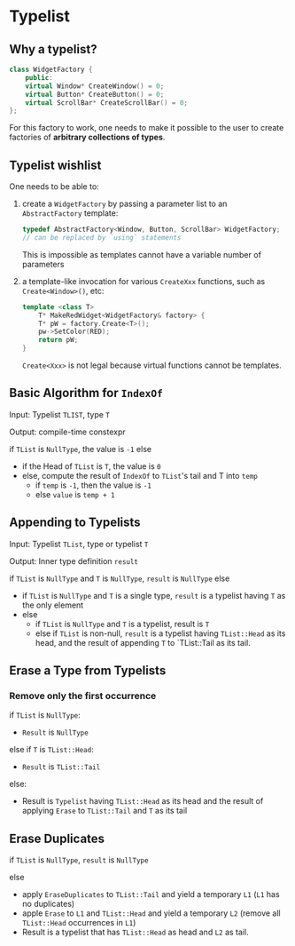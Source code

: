 # Typelist

## Why a typelist?

```cpp
class WidgetFactory {
	public:
	virtual Window* CreateWindow() = 0;
	virtual Button* CreateButton() = 0;
	virtual ScrollBar* CreateScrollBar() = 0;
};
```

For this factory to work, one needs to make it possible to the user to create factories of __arbitrary collections of types__.

## Typelist wishlist

One needs to be able to:

1. create a `WidgetFactory` by passing a parameter list to an `AbstractFactory` template:
	
	```cpp
	typedef AbstractFactory<Window, Button, ScrollBar> WidgetFactory;
	// can be replaced by `using` statements
	```
	This is impossible as templates cannot have a variable number of parameters

2. a template-like invocation for various `CreateXxx` functions, such as `Create<Window>()`, etc:
	```cpp
	template <class T>
		T* MakeRedWidget<WidgetFactory& factory> {
		T* pW = factory.Create<T>();
		pw->SetColor(RED);
		return pW;
	}
	```
	`Create<Xxx>` is not legal because virtual functions cannot be templates.


## Basic Algorithm for `IndexOf`

Input: Typelist `TLIST`, type `T`

Output: compile-time constexpr

if `TList` is `NullType`, the value is `-1`
else 
- if the Head of `TList` is `T`, the value is `0`
- else, compute the result of `IndexOf` to `TList`'s tail and T into `temp`
	* if `temp` is `-1`, then the value is `-1`
	* else `value` is `temp + 1`


## Appending to Typelists

Input: Typelist `TList`, type or typelist `T`

Output: Inner type definition `result`

if `TList` is `NullType` and `T` is `NullType`, `result` is `NullType`
else
- if `TList` is `NullType` and `T` is a single type, `result` is a typelist having `T` as the only element
- else
	- if `TList` is `NullType` and `T` is a typelist, result is `T`
	- else if `TList` is non-null, `result` is a typelist having `TList::Head` as its head, and the result of appending `T` to `TList::Tail as its tail.

## Erase a Type from Typelists

### Remove only the first occurrence

if `TList` is `NullType`:
- `Result` is `NullType`

else if `T` is `TList::Head`:
- `Result` is `TList::Tail`

else:
- Result is `Typelist` having `TList::Head` as its head and the result of applying `Erase` to `TList::Tail` and `T` as its tail


## Erase Duplicates

if `TList` is `NullType`, `result` is `NullType`

else
- apply `EraseDuplicates` to `TList::Tail` and yield a temporary `L1` (`L1` has no duplicates)
- apple `Erase` to `L1` and `TList::Head` and yield a temporary `L2` (remove all `TList::Head` occurrences in `L1`)
- Result is a typelist that has `TList::Head` as head and `L2` as tail.